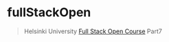 # fullStackOpen

> Helsinki University [Full Stack Open Course](https://fullstackopen.com/en/part7) Part7
